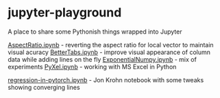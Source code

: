 # jupyter-playground

A place to share some Pythonish things wrapped into Jupyter

[AspectRatio.ipynb](AspectRatio.ipynb) - reverting the aspect ratio for local vector to maintain visual acuracy
[BetterTabs.ipynb](BetterTabs.ipynb) - improve visual appearance of column data while adding lines on the fly
[ExponentialNumpy.ipynb](ExponentialNumpy.ipynb) - mix of experiments
[PyXel.ipynb](PyXel.ipynb) - working with MS Excel in Python

[regression-in-pytorch.ipynb](regression-in-pytorch.ipynb) - Jon Krohn notebook with some tweaks showing converging lines